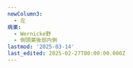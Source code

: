 ```yaml
---
newColumn3:
  - 左
病巣:
  - Wernicke野
  - 側頭葉後部内側
lastmod: '2025-03-14'
last_edited: 2025-02-27T00:00:00.000Z
---
```



